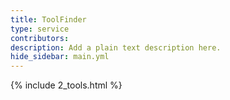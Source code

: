 ```yaml
---
title: ToolFinder
type: service
contributors: 
description: Add a plain text description here.
hide_sidebar: main.yml
---
```



{% include 2_tools.html  %}

